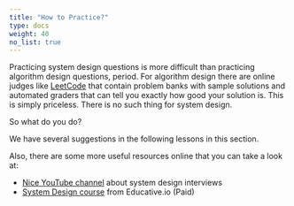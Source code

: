 ```yaml
---
title: "How to Practice?"
type: docs
weight: 40
no_list: true
---
```

Practicing system design questions is more difficult than practicing algorithm design questions, period. For algorithm design there are online judges like <a href="https://leetcode.com/" target="_blank" rel="nofollow noopener noreferrer">LeetCode</a> that contain problem banks with sample solutions and automated graders that can tell you exactly how good your solution is. This is simply priceless. There is no such thing for system design.

So what do you do?

We have several suggestions in the following lessons in this section.

Also, there are some more useful resources online that you can take a look at:

* <a href="https://www.youtube.com/@ByteByteGo" target="_blank" rel="nofollow noopener noreferrer">Nice YouTube channel</a> about system design interviews
* <a href="https://www.educative.io/collection/5668639101419520/5649050225344512" target="_blank" rel="nofollow noopener noreferrer">System Design course</a> from Educative.io (Paid)
